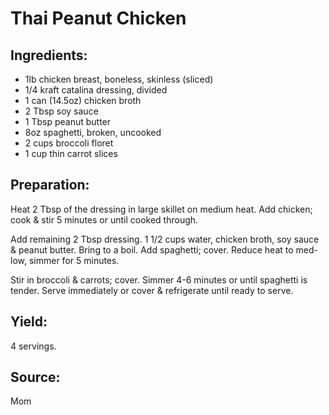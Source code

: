 Thai Peanut Chicken
===================

Ingredients:
------------

- 1lb chicken breast, boneless, skinless (sliced)
- 1/4 kraft catalina dressing, divided
- 1 can (14.5oz) chicken broth
- 2 Tbsp soy sauce
- 1 Tbsp peanut butter
- 8oz spaghetti, broken, uncooked
- 2 cups broccoli floret
- 1 cup thin carrot slices

Preparation:
------------

Heat 2 Tbsp of the dressing in large skillet on medium heat. Add chicken; cook
& stir 5 minutes or until cooked through.

Add remaining 2 Tbsp dressing. 1 1/2 cups water, chicken broth, soy sauce &
peanut butter. Bring to a boil. Add spaghetti; cover. Reduce heat to med-low, 
simmer for 5 minutes.

Stir in broccoli & carrots; cover. Simmer 4-6 minutes or until spaghetti is
tender. Serve immediately or cover & refrigerate until ready to serve.

Yield:
------

4 servings.

Source:
-------
Mom